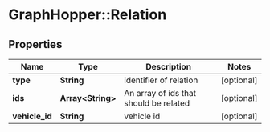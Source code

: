# GraphHopper::Relation

## Properties
Name | Type | Description | Notes
------------ | ------------- | ------------- | -------------
**type** | **String** | identifier of relation | [optional] 
**ids** | **Array&lt;String&gt;** | An array of ids that should be related | [optional] 
**vehicle_id** | **String** | vehicle id | [optional] 



